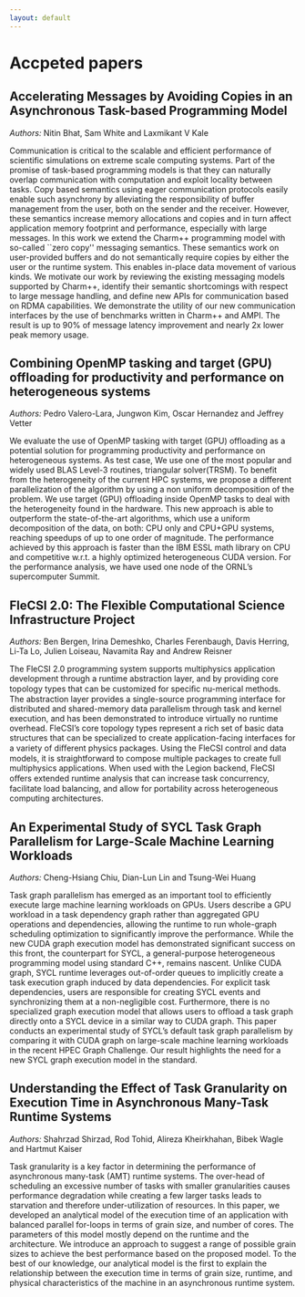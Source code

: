 ```yaml
---
layout: default
---
```


# Accpeted papers


## Accelerating Messages by Avoiding Copies in an Asynchronous Task-based Programming Model

*Authors:* Nitin Bhat, Sam White and Laxmikant V Kale

Communication is critical to the scalable and efficient performance of scientific simulations on extreme scale computing systems. Part of the promise of task-based programming models is that they can naturally overlap communication with computation and exploit locality between tasks. Copy based semantics using eager communication protocols easily enable such asynchrony by alleviating the responsibility of buffer management from the user, both on the sender and the receiver. However, these semantics increase memory allocations and copies and in turn affect application memory footprint and performance, especially with large messages.
In this work we extend the Charm++ programming model with so-called ``zero copy'' messaging semantics. These semantics work on user-provided buffers and do not semantically require copies by either the user or the runtime system. This enables in-place data movement of various kinds. We motivate our work by reviewing the existing messaging models supported by Charm++, identify their semantic shortcomings with respect to large message handling, and define new APIs for communication based on RDMA capabilities. We demonstrate the utility of our new communication interfaces by the use of benchmarks written in Charm++ and AMPI. The result is up to 90\% of message latency improvement and nearly 2x lower peak memory usage.

## Combining OpenMP tasking and target (GPU) offloading for productivity and performance on heterogeneous systems

*Authors:* Pedro Valero-Lara, Jungwon Kim, Oscar Hernandez and Jeffrey Vetter

We evaluate the use of OpenMP tasking with target (GPU) offloading as a potential solution for programming productivity and performance on heterogeneous systems. As test case, We use one of the most popular and widely used BLAS Level-3 routines, triangular solver(TRSM). To benefit from the heterogeneity of the current HPC systems, we propose a different parallelization of the algorithm by using a non uniform decomposition of the problem. We use target (GPU) offloading inside OpenMP tasks to deal with the heterogeneity found in the hardware. This new approach is able to outperform the state-of-the-art algorithms, which use a uniform decomposition of the data, on both: CPU only and CPU+GPU systems, reaching speedups of up to one order of magnitude. The performance achieved by this approach is faster than the IBM ESSL math library on CPU and competitive w.r.t. a highly optimized heterogeneous CUDA version. For the performance analysis, we have used one node of the ORNL’s supercomputer Summit.

## FleCSI 2.0: The Flexible Computational Science Infrastructure Project

*Authors:* Ben Bergen, Irina Demeshko, Charles Ferenbaugh, Davis Herring, Li-Ta Lo, Julien Loiseau, Navamita Ray and Andrew Reisner

The FleCSI 2.0 programming system supports multiphysics application development through a runtime abstraction layer, and by providing core topology types that can be customized for speciﬁc nu-merical methods. The abstraction layer provides a single-source programming interface for distributed and shared-memory data parallelism through task and kernel execution, and has been demonstrated to introduce virtually no runtime overhead. FleCSI’s core topology types represent a rich set of basic data structures that can be specialized to create application-facing interfaces for a variety of diﬀerent physics packages. Using the FleCSI control and data models, it is straightforward to compose multiple packages to create full multiphysics applications. When used with the Legion backend, FleCSI oﬀers extended runtime analysis that can increase task concurrency, facilitate load balancing, and allow for portability across heterogeneous computing architectures.

## An Experimental Study of SYCL Task Graph Parallelism for Large-Scale Machine Learning Workloads

*Authors:* Cheng-Hsiang Chiu, Dian-Lun Lin and Tsung-Wei Huang

Task graph parallelism has emerged as an important tool to efficiently execute large machine learning workloads on GPUs. Users describe a GPU workload in a task dependency graph rather than aggregated GPU operations and dependencies, allowing the runtime to run whole-graph scheduling optimization to significantly improve the performance. While the new CUDA graph execution model has demonstrated significant success on this front, the counterpart for SYCL, a general-purpose heterogeneous programming model using standard C++, remains nascent. Unlike CUDA graph, SYCL runtime leverages out-of-order queues to implicitly create a task execution graph induced by data dependencies. For explicit task dependencies, users are responsible for creating SYCL events and synchronizing them at a non-negligible cost. Furthermore, there is no specialized graph execution model that allows users to offload a task graph directly onto a SYCL device in a similar way to CUDA graph. This paper conducts an experimental study of SYCL’s default task graph parallelism by comparing it with CUDA graph on large-scale machine learning workloads in the recent HPEC Graph Challenge. Our result highlights the need for a new SYCL graph
execution model in the standard.

## Understanding the Effect of Task Granularity on Execution Time in Asynchronous Many-Task Runtime Systems

*Authors:* Shahrzad Shirzad, Rod Tohid, Alireza Kheirkhahan, Bibek Wagle and Hartmut Kaiser

Task granularity is a key factor in determining the performance of asynchronous many-task (AMT) runtime systems. The over-head of scheduling an excessive number of tasks with smaller granularities causes performance degradation while creating a few larger tasks leads to starvation and therefore under-utilization of resources. In this paper, we developed an analytical model of the execution time of an application with balanced parallel for-loops in terms of grain size, and number of cores. The parameters of this model mostly depend on the runtime and the architecture. We introduce an approach to suggest a range of possible grain sizes to achieve the best performance based on the proposed model. To the best of our knowledge, our analytical model is the first to explain the relationship between the execution time in terms of grain size, runtime, and physical characteristics of the machine in an asynchronous runtime system.

